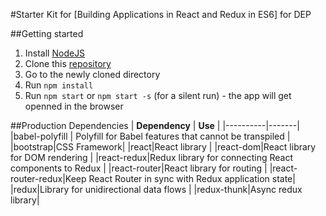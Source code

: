#Starter Kit for [Building Applications in React and Redux in ES6] for DEP

##Getting started
1. Install [NodeJS](https://nodejs.org)
2. Clone this [repository](https://github.com/saikatcts/ReactJS)
3. Go to the newly cloned directory
4. Run `npm install`
5. Run `npm start` or `npm start -s` (for a silent run) - the app will get openned in the browser

##Production Dependencies
| **Dependency** | **Use** |
|----------|-------|
|babel-polyfill | Polyfill for Babel features that cannot be transpiled |
|bootstrap|CSS Framework|
|react|React library |
|react-dom|React library for DOM rendering |
|react-redux|Redux library for connecting React components to Redux |
|react-router|React library for routing |
|react-router-redux|Keep React Router in sync with Redux application state|
|redux|Library for unidirectional data flows |
|redux-thunk|Async redux library|
